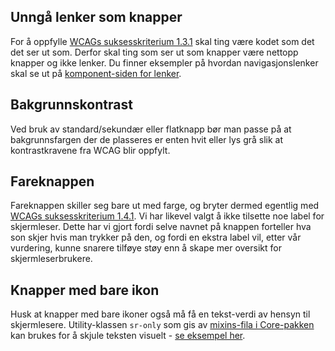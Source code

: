## Unngå lenker som knapper

For å oppfylle [WCAGs suksesskriterium 1.3.1](https://uu.difi.no/krav-og-regelverk/wcag-20-standarden/131-informasjon-og-relasjoner-niva) skal ting være kodet som det det ser ut som. Derfor skal ting som ser ut som knapper være nettopp knapper og ikke lenker. Du finner eksempler på hvordan navigasjonslenker skal se ut på [komponent-siden for lenker](/components/lenke).

## Bakgrunnskontrast

Ved bruk av standard/sekundær eller flatknapp bør man passe på at bakgrunnsfargen der de plasseres er enten hvit eller lys grå slik at kontrastkravene fra WCAG blir oppfylt.

## Fareknappen

Fareknappen skiller seg bare ut med farge, og bryter dermed egentlig med [WCAGs suksesskriterium 1.4.1](https://uu.difi.no/krav-og-regelverk/wcag-20-standarden/141-bruk-av-farge-niva). Vi har likevel valgt å ikke tilsette noe label for skjermleser. Dette har vi gjort fordi selve navnet på knappen forteller hva son skjer hvis man trykker på den, og fordi en ekstra label vil, etter vår vurdering, kunne snarere tilføye støy enn å skape mer oversikt for skjermleserbrukere.

## Knapper med bare ikon

Husk at knapper med bare ikoner også må få en tekst-verdi av hensyn til skjermlesere. Utility-klassen `sr-only` som gis av [mixins-fila i Core-pakken](https://github.com/navikt/nav-frontend-moduler/blob/master/packages/node_modules/nav-frontend-core/less/_mixins.less) kan brukes for å skjule teksten visuelt - [se eksempel her](/components/knapp/#kompakt).